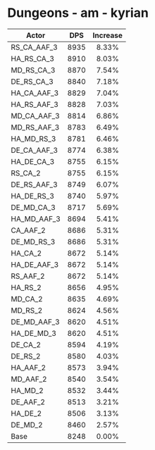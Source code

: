 # Dungeons - am - kyrian
| Actor | DPS | Increase |
|---|:---:|:---:|
|RS_CA_AAF_3|8935|8.33%|
|HA_RS_CA_3|8910|8.03%|
|MD_RS_CA_3|8870|7.54%|
|DE_RS_CA_3|8840|7.18%|
|HA_CA_AAF_3|8829|7.04%|
|HA_RS_AAF_3|8828|7.03%|
|MD_CA_AAF_3|8814|6.86%|
|MD_RS_AAF_3|8783|6.49%|
|HA_MD_RS_3|8781|6.46%|
|DE_CA_AAF_3|8774|6.38%|
|HA_DE_CA_3|8755|6.15%|
|RS_CA_2|8755|6.15%|
|DE_RS_AAF_3|8749|6.07%|
|HA_DE_RS_3|8740|5.97%|
|DE_MD_CA_3|8717|5.69%|
|HA_MD_AAF_3|8694|5.41%|
|CA_AAF_2|8686|5.31%|
|DE_MD_RS_3|8686|5.31%|
|HA_CA_2|8672|5.14%|
|HA_DE_AAF_3|8672|5.14%|
|RS_AAF_2|8672|5.14%|
|HA_RS_2|8656|4.95%|
|MD_CA_2|8635|4.69%|
|MD_RS_2|8624|4.56%|
|DE_MD_AAF_3|8620|4.51%|
|HA_DE_MD_3|8620|4.51%|
|DE_CA_2|8594|4.19%|
|DE_RS_2|8580|4.03%|
|HA_AAF_2|8573|3.94%|
|MD_AAF_2|8540|3.54%|
|HA_MD_2|8532|3.44%|
|DE_AAF_2|8513|3.21%|
|HA_DE_2|8506|3.13%|
|DE_MD_2|8460|2.57%|
|Base|8248|0.00%|
